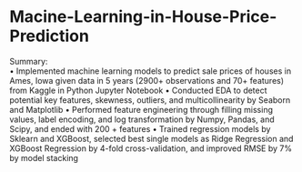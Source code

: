 # Macine-Learning-in-House-Price-Prediction
Summary:\
• Implemented machine learning models to predict sale prices of houses in Ames, Iowa given data in 5 years (2900+
observations and 70+ features) from Kaggle in Python Jupyter Notebook
• Conducted EDA to detect potential key features, skewness, outliers, and multicollinearity by Seaborn and Matplotlib
• Performed feature engineering through filling missing values, label encoding, and log transformation by Numpy,
Pandas, and Scipy, and ended with 200 + features
• Trained regression models by Sklearn and XGBoost, selected best single models as Ridge Regression and XGBoost
Regression by 4-fold cross-validation, and improved RMSE by 7% by model stacking
